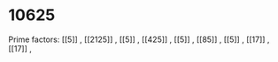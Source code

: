 # 10625

Prime factors: [[5]] , [[2125]] , [[5]] , [[425]] , [[5]] , [[85]] , [[5]] , [[17]] , [[17]] , 